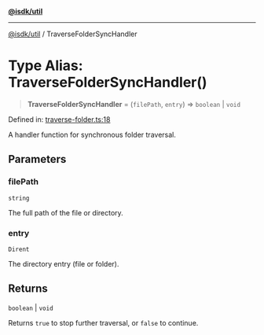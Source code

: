 [**@isdk/util**](../README.md)

***

[@isdk/util](../globals.md) / TraverseFolderSyncHandler

# Type Alias: TraverseFolderSyncHandler()

> **TraverseFolderSyncHandler** = (`filePath`, `entry`) => `boolean` \| `void`

Defined in: [traverse-folder.ts:18](https://github.com/isdk/util.js/blob/d57e048e4f751b04d987b4327c0ccab1379da1c3/src/traverse-folder.ts#L18)

A handler function for synchronous folder traversal.

## Parameters

### filePath

`string`

The full path of the file or directory.

### entry

`Dirent`

The directory entry (file or folder).

## Returns

`boolean` \| `void`

Returns `true` to stop further traversal, or `false` to continue.
